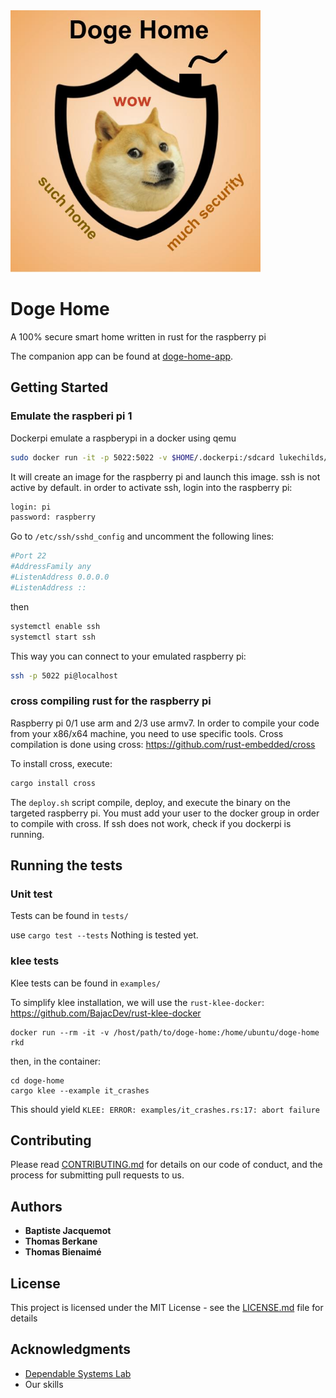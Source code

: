 <img src="./logo.jpg" width="400">

# Doge Home

A 100% secure smart home written in rust for the raspberry pi

The companion app can be found at [doge-home-app](https://github.com/tberkane/doge-home-app).

## Getting Started

### Emulate the raspberi pi 1

Dockerpi emulate a raspberypi in a docker using qemu

```bash
sudo docker run -it -p 5022:5022 -v $HOME/.dockerpi:/sdcard lukechilds/dockerpi
```

It will create an image for the raspberry pi and launch this image.
ssh is not active by default. in order to activate ssh, login into the raspberry pi:

```bash
login: pi
password: raspberry
```

Go to `/etc/ssh/sshd_config` and uncomment the following lines:

```bash
#Port 22
#AddressFamily any
#ListenAddress 0.0.0.0
#ListenAddress ::
```

then

```bash
systemctl enable ssh
systemctl start ssh
```

This way you can connect to your emulated raspberry pi:

```bash
ssh -p 5022 pi@localhost
```

### cross compiling rust for the raspberry pi

Raspberry pi 0/1 use arm and 2/3 use armv7. In order to compile your code from your x86/x64 machine, you need to use specific tools.
Cross compilation is done using cross:
<https://github.com/rust-embedded/cross>

To install cross, execute:
```bash 
cargo install cross
```

The `deploy.sh` script compile, deploy, and execute the binary on the targeted raspberry pi. You must add your user to the docker group in order to compile with cross. If ssh does not work, check if you dockerpi is running.

## Running the tests

### Unit test

Tests can be found in `tests/`

use
`cargo test --tests` 
Nothing is tested yet.

### klee tests

Klee tests can be found in `examples/`

To simplify klee installation, we will use the `rust-klee-docker`: <https://github.com/BajacDev/rust-klee-docker>

```
docker run --rm -it -v /host/path/to/doge-home:/home/ubuntu/doge-home rkd
```

then, in the container:

```
cd doge-home
cargo klee --example it_crashes
```

This should yield `KLEE: ERROR: examples/it_crashes.rs:17: abort failure`

## Contributing

Please read [CONTRIBUTING.md](CONTRIBUTING.md) for details on our code of conduct, and the process for submitting pull requests to us.

## Authors

* **Baptiste Jacquemot**
* **Thomas Berkane**
* **Thomas Bienaimé**

## License

This project is licensed under the MIT License - see the [LICENSE.md](LICENSE.md) file for details

## Acknowledgments

* [Dependable Systems Lab](https://dslab.epfl.ch/)
* Our skills
